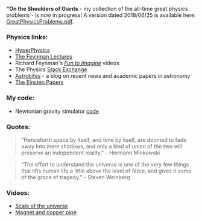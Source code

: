 **"On the Shoulders of Giants** - my collection of the all-time great physics problems - is now in progress! A version dated 2018/06/25 is available here: [GreatPhysicsProblems.pdf](https://github.com/WSLockhart/Physics/The%20Great%20Physics%20Problems.pdf?raw=true).


### Physics links:

* [HyperPhysics](http://hyperphysics.phy-astr.gsu.edu/hbase/index.html)
* [The Feynman Lectures](http://www.feynmanlectures.caltech.edu/info/)
* Richard Feynman's [*Fun to Imagine*](https://www.youtube.com/playlist?list=PLF68C9368E6723478) videos
* The Physics [Stack Exchange](https://physics.stackexchange.com/)
* [Astrobites](https://astrobites.org/) - a blog on recent news and academic papers in astronomy 
* [The Einsten Papers](https://einsteinpapers.press.princeton.edu/)


### My code:

* Newtonian gravity simulator [code](https://github.com/WSLockhart/Asteroids)

### Quotes:

> "Henceforth space by itself, and time by itself, are doomed to fade away into mere shadows, 
and only a kind of union of the two will preserve an independent reality."  - Hermann Minkowski

> "The effort to understand the universe is one of the very few things that lifts human life a little above the level of farce, and gives it some of the grace of tragedy." - Steven Weinberg


### Videos:

* [Scale of the universe](https://www.youtube.com/watch?v=GoW8Tf7hTGA)
* [Magnet and copper pipe](https://www.youtube.com/watch?v=5BeFoz3Ypo4)

<!--
 <embed src="https://github.com/WSLockhart/Physics/blob/master/The%20Great%20Physics%20Problems.pdf?raw=true" width="600px" height="500px" />
-->
